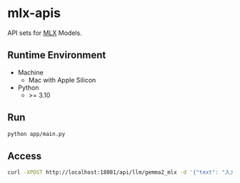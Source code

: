 # mlx-apis

API sets for [MLX](https://huggingface.co/docs/hub/mlx) Models.

## Runtime Environment

* Machine
  * Mac with Apple Silicon
* Python
  * \>= 3.10

## Run

```bash
python app/main.py
```

## Access

```bash
curl -XPOST http://localhost:18081/api/llm/gemma2_mlx -d '{"text": "入力テキスト"}' -H "Content-Type: application/json"
```